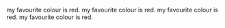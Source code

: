 my favourite colour is red.
my favourite colour is red.
my favourite colour is red.
my favourite colour is red.
